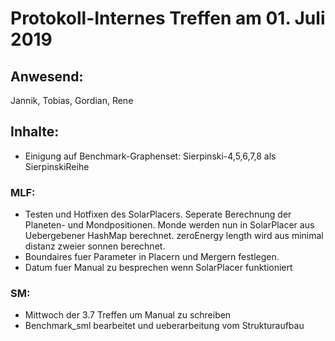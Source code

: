 # Protokoll-Internes Treffen am 01. Juli 2019

## Anwesend: 
 Jannik, Tobias, Gordian, Rene

## Inhalte:
- Einigung auf Benchmark-Graphenset: Sierpinski-4,5,6,7,8 als SierpinskiReihe
### MLF:
- Testen und Hotfixen des SolarPlacers. Seperate Berechnung der Planeten- und Mondpositionen. Monde werden nun in SolarPlacer aus Uebergebener HashMap berechnet. zeroEnergy length wird aus minimal distanz zweier sonnen berechnet.
- Boundaires fuer Parameter in Placern und Mergern festlegen.
- Datum fuer Manual zu besprechen wenn SolarPlacer funktioniert

### SM: 
- Mittwoch der 3.7 Treffen um Manual zu schreiben
- Benchmark_sml bearbeitet und ueberarbeitung vom Strukturaufbau
